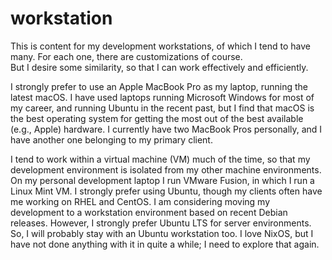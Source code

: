 # workstation
This is content for my development workstations, of which I tend to have many.
For each one, there are customizations of course.  
But I desire some similarity, so that I can work effectively and efficiently.

I strongly prefer to use an Apple MacBook Pro as my laptop, running the latest macOS.
I have used laptops running Microsoft Windows for most of my career, and running Ubuntu in the recent past, but I find that macOS is the best operating system for getting the most out of the best available (e.g., Apple) hardware.
I currently have two MacBook Pros personally, and I have another one belonging to my primary client.

I tend to work within a virtual machine (VM) much of the time, so that my development environment is isolated from my other machine environments.
On my personal development laptop I run VMware Fusion, in which I run a Linux Mint VM.
I strongly prefer using Ubuntu, though my clients often have me working on RHEL and CentOS.
I am considering moving my development to a workstation environment based on recent Debian releases.
However, I strongly prefer Ubuntu LTS for server environments.
So, I will probably stay with an Ubuntu workstation too.
I love NixOS, but I have not done anything with it in quite a while; I need to explore that again.

